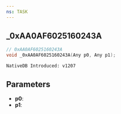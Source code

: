 ```yaml
---
ns: TASK
---
```

## _0xAA0AF6025160243A

```c
// 0xAA0AF6025160243A
void _0xAA0AF6025160243A(Any p0, Any p1);
```

```
NativeDB Introduced: v1207
```

## Parameters
* **p0**:
* **p1**:
